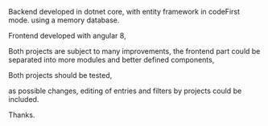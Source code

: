 Backend developed in dotnet core, with entity framework in codeFirst mode. using a memory database.

Frontend developed with angular 8,

Both projects are subject to many improvements,
the frontend part could be separated into more modules and better defined components,

Both projects should be tested,

as possible changes, editing of entries and filters by projects could be included.

Thanks.